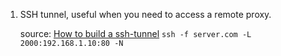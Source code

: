 1. SSH tunnel, useful when you need to access a remote proxy.

    source: [How to build a ssh-tunnel](http://www.revsys.com/writings/quicktips/ssh-tunnel.html)
    ```ssh -f server.com -L 2000:192.168.1.10:80 -N    ```
